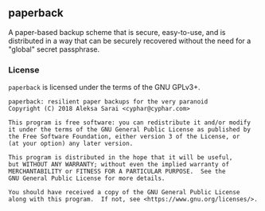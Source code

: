 ## paperback ##

A paper-based backup scheme that is secure, easy-to-use, and is distributed in
a way that can be securely recovered without the need for a "global" secret
passphrase.

### License ###

`paperback` is licensed under the terms of the GNU GPLv3+.

```
paperback: resilient paper backups for the very paranoid
Copyright (C) 2018 Aleksa Sarai <cyphar@cyphar.com>

This program is free software: you can redistribute it and/or modify
it under the terms of the GNU General Public License as published by
the Free Software Foundation, either version 3 of the License, or
(at your option) any later version.

This program is distributed in the hope that it will be useful,
but WITHOUT ANY WARRANTY; without even the implied warranty of
MERCHANTABILITY or FITNESS FOR A PARTICULAR PURPOSE.  See the
GNU General Public License for more details.

You should have received a copy of the GNU General Public License
along with this program.  If not, see <https://www.gnu.org/licenses/>.
```
